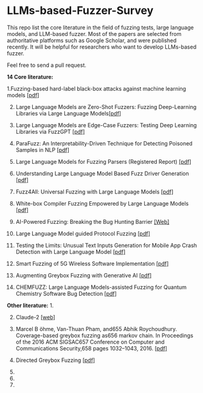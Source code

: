# LLMs-based-Fuzzer-Survey
This repo list the core literature in the field of fuzzing tests, large language models, and LLM-based fuzzer. Most of the papers are selected from authoritative platforms such as Google Scholar, and were published recently. It will be helpful for researchers who want to develop LLMs-based fuzzer. 

Feel free to send a pull request.

**14 Core literature:**

1.Fuzzing-based hard-label black-box attacks against machine learning models [[pdf]](https://pdf.sciencedirectassets.com/271887/1-s2.0-S0167404822X00047/1-s2.0-S016740482200092X/main.pdf?X-Amz-Security-Token=IQoJb3JpZ2luX2VjENj%2F%2F%2F%2F%2F%2F%2F%2F%2F%2FwEaCXVzLWVhc3QtMSJIMEYCIQDj7M7mYOpd8MI9jmdaHu3VA%2FqqeZKoiPNFHutM3umoqQIhAOFcxMEgOKXOwDGA%2FBWU%2FA3aMGWjS%2FfMaK6xKVQmKLkxKrsFCKH%2F%2F%2F%2F%2F%2F%2F%2F%2F%2FwEQBRoMMDU5MDAzNTQ2ODY1IgzAzQdFE1wnQ2eM%2F4IqjwXD4eolwVTRlMDbijwXL5gyV7NQgDUl15f2ha9l0Cwxg%2Fc%2B3LWxqWKFgk0KIwYkxP465EXKmSgsIEwLCH1o1ZveSEzyegsXwiSI6rirtCwZ1l13nVXeiQHMshiFZkuj9Q6X1rST%2BWV97pXOg1GkUDt2H6wkh2llywL%2Ble3WPJhRHitHxPRNe424mDq3jc7SZW3ilOcFThmBUrr2jJ8dXSZXN4D7ySb0DYGOWAoHMtmYb4bXVe8x27Bl1AdHaH1TtAYpZiOjOp2nBaIlujuc4nxPnWkU6UyVO%2BMsiL4PB3wMphD%2B7QH854wTahH%2BOMR0pmhLx%2B%2FyduzMGckGa%2F3aLNJbp4onkuVmGujCYk7%2F5PLon%2BKPGRszQSWfsco2BwexunPfilhEAQZBnUbTT9ZC6uvCHbUn4KF5Xs0bEndmHuP4%2BcwihmfCKOiVwekt%2BnjwUGVH%2F2QE8yE6dYV5GmpFD8w7%2FqXQcBQ9DBMaeZ5YABp1fYqYqT7IgyofG%2B%2BZaon32fPEZOMZ7ZxFxhcL0An72wB6utT2289wq%2FBnsuckEMm1JD53MRX75M38ZqUdBj3ONT4kObPME9ZzEXyeQlYqXQR7n%2FZrOKUtUD%2BxwZxwMTduzDYBv5JDi3yo6yX9TLJu%2Fp6MiITHQ4goQNpR7yvA5HdpLENZhuuu9ykHcugXEVtzaeJv0k%2F2CKlqVvjWi7IYrXIbOdDZXGhfpSt8RJ1fGTSnL1YSnnJFFM46Ok7foIq8dDp2wwJ7qxV%2BGtOV3zbVP1E%2Bjp5fP1RDutX1R%2BTTYHybmvhsDtiAWOlN4ippvgI8yBXpg2g1ErkyoLy41prJOImyLWrbzEWrjljaTu495CSCdVN8pmqnlUM9At%2FUwPqKMKiigq4GOrABi0ZDwEvi9m8HyHgOk8huBQEX6ePjyRSihWUUKcpIWbhHUIR3bxfhW9pEQr31z4NSlF2T%2F9xG90N2hYfEmukRhhDV602%2FgXL%2BIGgGfQqlPoRiC9yoHB8pS7eEs7fOTpHZ87e49Cu2cvwh7aUlIVarxq%2FoPvSeyGA6ruIb71h4PmRyTQUD6IT7c4k%2FvPkXccqq4vo%2BiqAEkwbRGbTBQeEwAQoyMza7O1mx2swM%2FgqPzow%3D&X-Amz-Algorithm=AWS4-HMAC-SHA256&X-Amz-Date=20240205T083443Z&X-Amz-SignedHeaders=host&X-Amz-Expires=300&X-Amz-Credential=ASIAQ3PHCVTYWB3KAZWC%2F20240205%2Fus-east-1%2Fs3%2Faws4_request&X-Amz-Signature=9bfb463aa5aabd040712099b6c84aa8d3f64a60d9de110c14ba25c7e4dcf8cd5&hash=6fb6973e871866b20f78f2d38ab97ce55205da7b47657b038e84622884bfa328&host=68042c943591013ac2b2430a89b270f6af2c76d8dfd086a07176afe7c76c2c61&pii=S016740482200092X&tid=spdf-88074a6f-5224-4f3c-a702-14cb16a57d46&sid=52e7bdc73a95b2403068563909048be5dad6gxrqa&type=client&tsoh=d3d3LnNjaWVuY2VkaXJlY3QuY29t&ua=0a085d545658025e07&rr=8509d0dd381207ad&cc=hk)

2. Large Language Models are Zero-Shot Fuzzers: Fuzzing Deep-Learning Libraries via Large Language Models[[pdf]](https://arxiv.org/pdf/2212.14834.pdf)

3. Large Language Models are Edge-Case Fuzzers: Testing Deep Learning Libraries via FuzzGPT [[pdf]](https://arxiv.org/pdf/2304.02014.pdf)

4. ParaFuzz: An Interpretability-Driven Technique for Detecting Poisoned Samples in NLP [[pdf]](https://arxiv.org/pdf/2308.02122.pdf)

5. Large Language Models for Fuzzing Parsers (Registered Report) [[pdf]](https://dl.acm.org/doi/pdf/10.1145/3605157.3605173)

6. Understanding Large Language Model Based Fuzz Driver Generation [[pdf]](https://arxiv.org/pdf/2307.12469.pdf)

7. Fuzz4All: Universal Fuzzing with Large Language Models [[pdf]](https://arxiv.org/pdf/2308.04748.pdf)

8. White-box Compiler Fuzzing Empowered by Large Language Models [[pdf]](https://arxiv.org/pdf/2310.15991.pdf)

9. AI-Powered Fuzzing: Breaking the Bug Hunting Barrier [[Web]](https://security.googleblog.com/2023/08/ai-powered-fuzzing-breaking-bug-hunting.html)

10. Large Language Model guided Protocol Fuzzing [[pdf]](https://abhikrc.com/pdf/NDSS24.pdf)

11. Testing the Limits: Unusual Text Inputs Generation for Mobile App Crash Detection with Large Language Model [[pdf]](https://arxiv.org/pdf/2310.15657.pdf)

12. Smart Fuzzing of 5G Wireless Software Implementation [[pdf]](https://arxiv.org/pdf/2309.12994.pdf)

13. Augmenting Greybox Fuzzing with Generative AI [[pdf]](https://arxiv.org/pdf/2306.06782.pdf)

14. CHEMFUZZ: Large Language Models-assisted Fuzzing for Quantum Chemistry Software Bug Detection [[pdf]](https://csslab-ustc.github.io/publications/2023/chemfuzz.pdf )


**Other literature:**
1.

2. Claude-2 [[web]](https://www.anthropic.com/news/claude-2)

3. Marcel B ̈ohme, Van-Thuan Pham, and655
Abhik Roychoudhury. Coverage-based greybox fuzzing as656
markov chain. In Proceedings of the 2016 ACM SIGSAC657
Conference on Computer and Communications Security,658
pages 1032–1043, 2016. [[pdf]](https://mboehme.github.io/paper/TSE18.pdf)

4. Directed Greybox Fuzzing [[pdf]](https://dl.acm.org/doi/pdf/10.1145/3133956.3134020)

5. 

6. 

7. 

